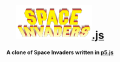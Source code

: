 <h1 align="center">
  <br>
  <a href="https://github.com/Jolyon-Conway/space-invaders"><img src="images/Spaceinvaders.png" alt="Space Invaders" width="200">.js</a>
  <br>
</h1>

<h4 align="center">A clone of Space Invaders written in <a href="http://p5js.org" target="_blank">p5.js</a></h4>


